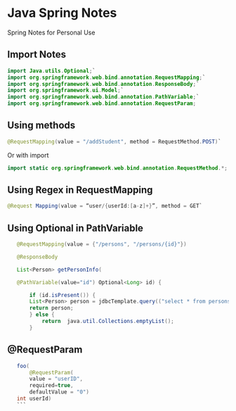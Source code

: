 # Java Spring Notes
Spring Notes for Personal Use

## Import Notes
 ```java
import Java.utils.Optional;`
import org.springframework.web.bind.annotation.RequestMapping;`
import org.springframework.web.bind.annotation.ResponseBody;`
import org.springframework.ui.Model;`
import org.springframework.web.bind.annotation.PathVariable;`
import org.springframework.web.bind.annotation.RequestParam;
 ```

## Using methods
 ```java
@RequestMapping(value = "/addStudent", method = RequestMethod.POST)`
 ```

Or with import
 ```java
import static org.springframework.web.bind.annotation.RequestMethod.*;
 ```

## Using Regex in RequestMapping
 ```java
@Request Mapping(value = “user/{userId:[a-z]+}”, method = GET`
 ```

## Using Optional in PathVariable
 ```java
	@RequestMapping(value = {"/persons", "/persons/{id}"})

	@ResponseBody

	List<Person> getPersonInfo(

	@PathVariable(value="id") Optional<Long> id) {

		if (id.isPresent()) {
		List<Person> person = jdbcTemplate.query(("select * from persons where \"PERSONID\" = " + String.valueOf(id.get())), BeanPropertyRowMapper.newInstance(Person.class));
		return person;
		} else {
		    return  java.util.Collections.emptyList();
		}
```

## @RequestParam
 ```java
	foo(
		@RequestParam(
		value = "userID",
		required=true,
		defaultValue = "0")
    int userId)
    ```


